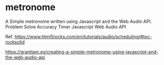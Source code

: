 # metronome
A Simple metronome written using Javascript and the Web Audio API.
Problem Solve Accuracy Timer Javascript Web Audio API

Ref.
https://www.html5rocks.com/en/tutorials/audio/scheduling/#toc-rocksolid

https://grantjam.es/creating-a-simple-metronome-using-javascript-and-the-web-audio-api
